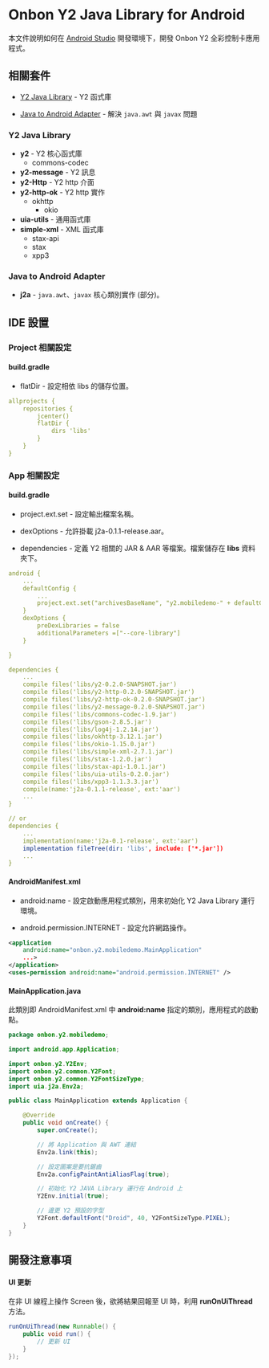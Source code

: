 Onbon Y2 Java Library for Android
=====================

本文件說明如何在 [Android Studio](https://developer.android.com/studio/index.html) 開發環境下，開發 Onbon Y2 全彩控制卡應用程式。

## 相關套件

* [Y2 Java Library](https://github.com/api2doc/onbon.y2.api) - Y2 函式庫

* [Java to Android Adapter](https://github.com/api2doc/adapter4j) - 解決 `java.awt` 與 `javax` 問題

### Y2 Java Library
* __y2__ - Y2 核心函式庫
  * commons-codec
* __y2-message__ - Y2 訊息
* __y2-Http__ - Y2 http 介面
* __y2-http-ok__ - Y2 http 實作
  * okhttp
    * okio
* __uia-utils__ - 通用函式庫
* __simple-xml__ - XML 函式庫
  * stax-api
  * stax
  * xpp3

### Java to Android Adapter
* __j2a__ - `java.awt`、`javax` 核心類別實作 (部分)。

## IDE 設置
### Project 相關設定

#### build.gradle

* flatDir - 設定相依 libs 的儲存位置。

``` yaml
allprojects {
    repositories {
        jcenter()
        flatDir {
            dirs 'libs'
        }
    }
}
```

### App 相關設定

#### build.gradle

* project.ext.set - 設定輸出檔案名稱。

* dexOptions - 允許掛載 j2a-0.1.1-release.aar。

* dependencies - 定義 Y2 相關的 JAR & AAR 等檔案。檔案儲存在 __libs__ 資料夾下。


``` yaml
android {
    ...
    defaultConfig {
        ...
        project.ext.set("archivesBaseName", "y2.mobiledemo-" + defaultConfig.versionName);
    }
    dexOptions {
        preDexLibraries = false
        additionalParameters =["--core-library"]
    }

}

dependencies {
    ...
    compile files('libs/y2-0.2.0-SNAPSHOT.jar')
    compile files('libs/y2-http-0.2.0-SNAPSHOT.jar')
    compile files('libs/y2-http-ok-0.2.0-SNAPSHOT.jar')
    compile files('libs/y2-message-0.2.0-SNAPSHOT.jar')
    compile files('libs/commons-codec-1.9.jar')
    compile files('libs/gson-2.8.5.jar')
    compile files('libs/log4j-1.2.14.jar')
    compile files('libs/okhttp-3.12.1.jar')
    compile files('libs/okio-1.15.0.jar')
    compile files('libs/simple-xml-2.7.1.jar')
    compile files('libs/stax-1.2.0.jar')
    compile files('libs/stax-api-1.0.1.jar')
    compile files('libs/uia-utils-0.2.0.jar')
    compile files('libs/xpp3-1.1.3.3.jar')
    compile(name:'j2a-0.1.1-release', ext:'aar')
    ...
}

// or
dependencies {
    ...
    implementation(name:'j2a-0.1-release', ext:'aar')
    implementation fileTree(dir: 'libs', include: ['*.jar'])
    ...
}

```

#### AndroidManifest.xml

* android:name - 設定啟動應用程式類別，用來初始化 Y2 Java Library 運行環境。

* android.permission.INTERNET - 設定允許網路操作。

``` XML
<application
    android:name="onbon.y2.mobiledemo.MainApplication"
    ...>
</application>
<uses-permission android:name="android.permission.INTERNET" />
```


#### MainApplication.java

此類別即 AndroidManifest.xml 中 __android:name__ 指定的類別，應用程式的啟動點。

``` Java
package onbon.y2.mobiledemo;

import android.app.Application;

import onbon.y2.Y2Env;
import onbon.y2.common.Y2Font;
import onbon.y2.common.Y2FontSizeType;
import uia.j2a.Env2a;

public class MainApplication extends Application {

    @Override
    public void onCreate() {
        super.onCreate();

        // 將 Application 與 AWT 連結
        Env2a.link(this);                          

        // 設定圖案是要抗鋸齒
        Env2a.configPaintAntiAliasFlag(true);      

        // 初始化 Y2 JAVA Library 運行在 Android 上
        Y2Env.initial(true);        

        // 邊更 Y2 預設的字型        
        Y2Font.defaultFont("Droid", 40, Y2FontSizeType.PIXEL);
    }
}
```

## 開發注意事項

#### UI 更新
在非 UI 線程上操作 Screen 後，欲將結果回報至 UI 時，利用 __runOnUiThread__ 方法。
``` Java
runOnUiThread(new Runnable() {
    public void run() {
        // 更新 UI
    }
});
```
